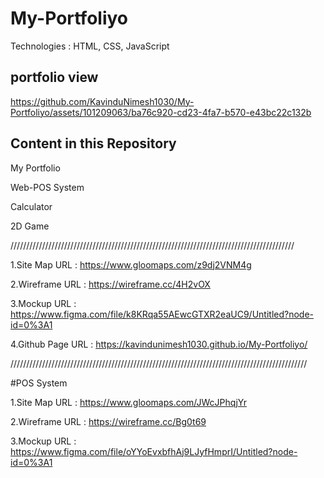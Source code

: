 # My-Portfoliyo

Technologies : HTML, CSS, JavaScript

## portfolio view


https://github.com/KavinduNimesh1030/My-Portfoliyo/assets/101209063/ba76c920-cd23-4fa7-b570-e43bc22c132b


## Content in this Repository

My Portfolio

Web-POS System 

Calculator

2D Game 

//////////////////////////////////////////////////////////////////////////////////////////

1.Site Map URL    : https://www.gloomaps.com/z9dj2VNM4g

2.Wireframe URL   : https://wireframe.cc/4H2vOX

3.Mockup URL      : https://www.figma.com/file/k8KRqa55AEwcGTXR2eaUC9/Untitled?node-id=0%3A1

4.Github Page URL : https://kavindunimesh1030.github.io/My-Portfoliyo/

//////////////////////////////////////////////////////////////////////////////////////////////

#POS System 

1.Site Map URL  : https://www.gloomaps.com/JWcJPhqjYr

2.Wireframe URL : https://wireframe.cc/Bg0t69

3.Mockup URL    : https://www.figma.com/file/oYYoEvxbfhAj9LJyfHmprI/Untitled?node-id=0%3A1

